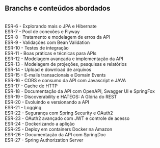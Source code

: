 <h2>Branchs e conteúdos abordados</h2>

<br>ESR-6 - Explorando mais o JPA e Hibernate
<br>ESR-7 - Pool de conexões e Flyway
<br>ESR-8 - Tratamento e modelagem de erros da API
<br>ESR-9 - Validações com Bean Validation
<br>ESR-10 - Testes de integração
<br>ESR-11 - Boas práticas e técnicas para APIs
<br>ESR-12 - Modelagem avançada e implementação da API
<br>ESR-13 - Modelagem de projeções, pesquisas e relatórios
<br>ESR-14 - Upload e download de arquivos
<br>ESR-15 - E-mails transacionais e Domain Events
<br>ESR-16 - CORS e consumo da API com Javascript e JAVA
<br>ESR-17 - Cache de HTTP
<br>ESR-18 - Documentação da API com OpenAPI, Swagger UI e SpringFox
<br>ESR-19 - Discoverability e HATEOS: A Glória do REST
<br>ESR-20 - Evoluindo e versionando a API
<br>ESR-21 - Logging
<br>ESR-22 - Segurança com Spring Security e OAuth2
<br>ESR-23 - OAuth2 avançado com JWT e controle de acesso
<br>ESR-24 - Dockerizando a aplição
<br>ESR-25 - Deploy em containers Docker na Amazon
<br>ESR-26 - Documentação da API com SpringDoc
<br>ESR-27 - Spring Authorization Server
